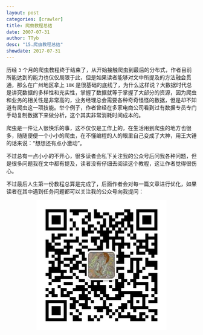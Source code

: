```yaml
---
layout: post
categories: [crawler]
title: 爬虫教程总结
date: 2007-07-31
author: TTyb
desc: "15.爬虫教程总结"
showdate: 2017-07-31
---
```


历经 `3` 个月的爬虫教程终于结束了，从开始接触爬虫到最后的分布式，作者目前所能达到的能力也仅仅局限于此，但是如果读者能够对文中所提及的方法融会贯通，那么在广州地区拿上 `10K` 是很基础的底线了，为什么这样说？大数据时代总是讲究数据的多样性和充实性，掌握了数据就等于掌握了大部分的资源，因为爬虫和业务的相关性是非常高的，业务经理总会需要各种奇奇怪怪的数据，但是却不知道有爬虫这一项技能。举个例子，作者曾经在多家电商公司看到过有数据专员专门手动复制数据下来做分析，这个其实非常消耗时间成本的。

爬虫是一件让人很快乐的事，这不仅仅是工作上的，在生活用到爬虫的地方也很多，随随便便一个小小的爬虫，在不懂编程的人的眼里自己变成了大神，用王大锤的话来说：“想想还有点小激动”。

不过总有一点小小的不开心，很多读者会私下关注我的公众号后问我各种问题，但是很多问题我在文中都有提及，读者没有仔细去阅读这个教程，这让作者觉得很伤心。

不过最后人生第一份教程总算是完成了，后面作者会对每一篇文章进行优化，如果读者在其中遇到任务问题都可以关注我的公众号向我提问：

<p style="text-align:center"><img src="/img/crawler15/follow.jpg" class="img-responsive"/></p>
